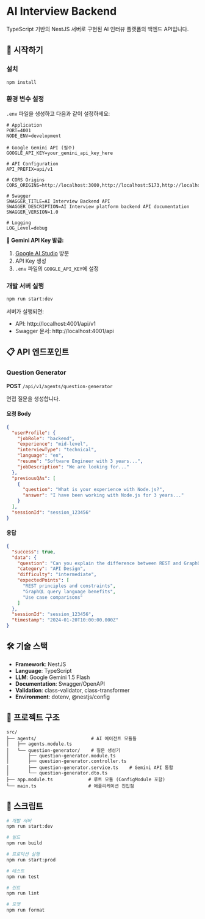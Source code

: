 # AI Interview Backend

TypeScript 기반의 NestJS 서버로 구현된 AI 인터뷰 플랫폼의 백엔드 API입니다.

## 🚀 시작하기

### 설치

```bash
npm install
```

### 환경 변수 설정

`.env` 파일을 생성하고 다음과 같이 설정하세요:

```env
# Application
PORT=4001
NODE_ENV=development

# Google Gemini API (필수)
GOOGLE_API_KEY=your_gemini_api_key_here

# API Configuration
API_PREFIX=api/v1

# CORS Origins
CORS_ORIGINS=http://localhost:3000,http://localhost:5173,http://localhost:5174

# Swagger
SWAGGER_TITLE=AI Interview Backend API
SWAGGER_DESCRIPTION=AI Interview platform backend API documentation
SWAGGER_VERSION=1.0

# Logging
LOG_Level=debug
```

**🔑 Gemini API Key 발급:**
1. [Google AI Studio](https://makersuite.google.com/app/apikey) 방문
2. API Key 생성
3. `.env` 파일의 `GOOGLE_API_KEY`에 설정

### 개발 서버 실행

```bash
npm run start:dev
```

서버가 실행되면:
- API: http://localhost:4001/api/v1
- Swagger 문서: http://localhost:4001/api

## 📋 API 엔드포인트

### Question Generator

**POST** `/api/v1/agents/question-generator`

면접 질문을 생성합니다.

#### 요청 Body

```json
{
  "userProfile": {
    "jobRole": "backend",
    "experience": "mid-level", 
    "interviewType": "technical",
    "language": "en",
    "resume": "Software Engineer with 3 years...",
    "jobDescription": "We are looking for..."
  },
  "previousQAs": [
    {
      "question": "What is your experience with Node.js?",
      "answer": "I have been working with Node.js for 3 years..."
    }
  ],
  "sessionId": "session_123456"
}
```

#### 응답

```json
{
  "success": true,
  "data": {
    "question": "Can you explain the difference between REST and GraphQL APIs?",
    "category": "API Design",
    "difficulty": "intermediate",
    "expectedPoints": [
      "REST principles and constraints",
      "GraphQL query language benefits",
      "Use case comparisons"
    ]
  },
  "sessionId": "session_123456",
  "timestamp": "2024-01-20T10:00:00.000Z"
}
```

## 🛠️ 기술 스택

- **Framework**: NestJS
- **Language**: TypeScript
- **LLM**: Google Gemini 1.5 Flash
- **Documentation**: Swagger/OpenAPI
- **Validation**: class-validator, class-transformer
- **Environment**: dotenv, @nestjs/config

## 📁 프로젝트 구조

```
src/
├── agents/                    # AI 에이전트 모듈들
│   ├── agents.module.ts
│   └── question-generator/    # 질문 생성기
│       ├── question-generator.module.ts
│       ├── question-generator.controller.ts
│       ├── question-generator.service.ts    # Gemini API 통합
│       └── question-generator.dto.ts
├── app.module.ts             # 루트 모듈 (ConfigModule 포함)
└── main.ts                   # 애플리케이션 진입점
```

## 🧪 스크립트

```bash
# 개발 서버
npm run start:dev

# 빌드
npm run build

# 프로덕션 실행
npm run start:prod

# 테스트
npm run test

# 린트
npm run lint

# 포맷
npm run format
```

